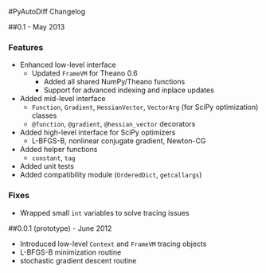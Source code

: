 #PyAutoDiff Changelog

##0.1 - May 2013

### Features

- Enhanced low-level interface
    - Updated `FrameVM` for Theano 0.6
        - Added all shared NumPy/Theano functions
        - Support for advanced indexing and inplace updates
- Added mid-level interface
    - `Function`, `Gradient`, `HessianVector`, `VectorArg` (for SciPy optimization) classes
    - `@function`, `@gradient`, `@hessian_vector` decorators
- Added high-level interface for SciPy optimizers
    - L-BFGS-B, nonlinear conjugate gradient, Newton-CG
- Added helper functions
    - `constant`, `tag`
- Added unit tests
- Added compatibility module (`OrderedDict`, `getcallargs`)

### Fixes

- Wrapped small `int` variables to solve tracing issues

 

##0.0.1 (prototype) - June 2012
- Introduced low-level `Context` and `FrameVM` tracing objects
- L-BFGS-B minimization routine
- stochastic gradient descent routine
